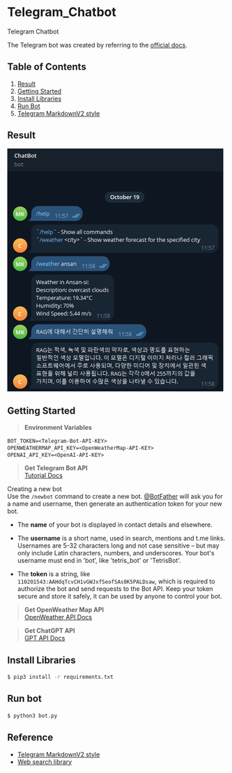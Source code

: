 # Telegram_Chatbot

Telegram Chatbot

The Telegram bot was created by referring to the [official docs](https://docs.python-telegram-bot.org/en/v21.6/).

## Table of Contents

1. [Result](#result)
2. [Getting Started](#getting-started)
3. [Install Libraries](#install-libraries)
4. [Run Bot](#run-bot)
5. [Telegram MarkdownV2 style](#telegram-markdownv2-style)

## Result

![telegram bot chat image](./result/telegram_bot_chat.png)

## Getting Started

> **Environment Variables**

```
BOT_TOKEN=<Telegram-Bot-API-KEY>
OPENWEATHERMAP_API_KEY=<OpenWeatherMap-API-KEY>
OPENAI_API_KEY=<OpenAI-API-KEY>
```

> **Get Telegram Bot API**  
> [Tutorial Docs](https://core.telegram.org/bots/tutorial)

Creating a new bot  
Use the `/newbot` command to create a new bot. [@BotFather](https://t.me/botfather) will ask you for a name and username, then generate an authentication token for your new bot.

-   The **name** of your bot is displayed in contact details and elsewhere.

-   The **username** is a short name, used in search, mentions and t.me links. Usernames are 5-32 characters long and not case sensitive – but may only include Latin characters, numbers, and underscores. Your bot's username must end in 'bot’, like 'tetris_bot' or 'TetrisBot'.

-   The **token** is a string, like `110201543:AAHdqTcvCH1vGWJxfSeofSAs0K5PALDsaw`, which is required to authorize the bot and send requests to the Bot API. Keep your token secure and store it safely, it can be used by anyone to control your bot.

> **Get OpenWeather Map API**  
> [OpenWeather API Docs](https://openweathermap.org/)

> **Get ChatGPT API**  
> [GPT API Docs](https://platform.openai.com/docs/api-reference/introduction)

## Install Libraries

```bash
$ pip3 install -r requirements.txt
```

## Run bot

```bash
$ python3 bot.py
```

## Reference

-   [Telegram MarkdownV2 style](https://core.telegram.org/bots/api#markdownv2-style)
-   [Web search library](https://pypi.org/project/googlesearch-python/)
